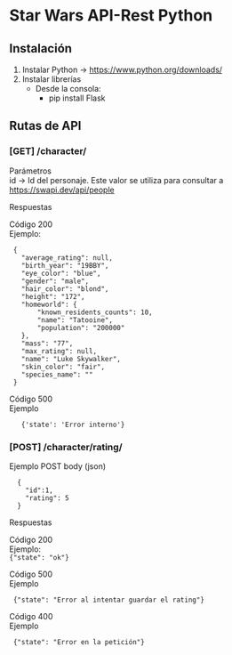 # Star Wars API-Rest Python

## Instalación
   1. Instalar Python -> https://www.python.org/downloads/  
   2. Instalar librerías  
      - Desde la consola:  
          - pip install Flask  

## Rutas de API

### [GET] /character/

Parámetros  
id -> Id del personaje. Este valor se utiliza para consultar a https://swapi.dev/api/people  

Respuestas  

 Código 200  
 Ejemplo:  
 ```
  {  
    "average_rating": null,  
    "birth_year": "19BBY",  
    "eye_color": "blue",  
    "gender": "male",  
    "hair_color": "blond",  
    "height": "172",  
    "homeworld": {  
        "known_residents_counts": 10,  
        "name": "Tatooine",  
        "population": "200000"  
    },  
    "mass": "77",  
    "max_rating": null,  
    "name": "Luke Skywalker",  
    "skin_color": "fair",  
    "species_name": ""  
  }  
```

  Código 500  
  Ejemplo  
  ```
     {'state': 'Error interno'}  
  ```

### [POST] /character/rating/  

 Ejemplo POST body (json)  
 ```
   {  
     "id":1,  
     "rating": 5  
   }  
 ```


 Respuestas  

  Código 200  
  Ejemplo:  
     ```
     {"state": "ok"}  
     ```

  Código 500  
   Ejemplo
   ```  
    {"state": "Error al intentar guardar el rating"}  
   ```

  Código 400  
   Ejemplo
   ```  
    {"state": "Error en la petición"}  
   ```
